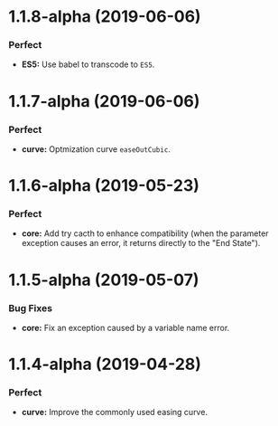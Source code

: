 # 1.1.8-alpha (2019-06-06)

### Perfect

- **ES5:** Use babel to transcode to `ES5`.

# 1.1.7-alpha (2019-06-06)

### Perfect

- **curve:** Optmization curve `easeOutCubic`.

# 1.1.6-alpha (2019-05-23)

### Perfect

- **core:** Add try cacth to enhance compatibility (when the parameter exception causes an error, it returns directly to the "End State").

# 1.1.5-alpha (2019-05-07)

### Bug Fixes

- **core:** Fix an exception caused by a variable name error.

# 1.1.4-alpha (2019-04-28)

### Perfect

- **curve:** Improve the commonly used easing curve.